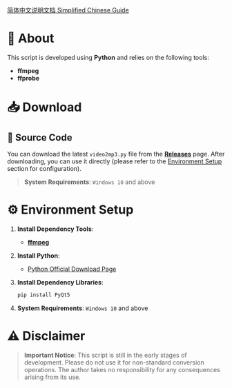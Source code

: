 [简体中文说明文档 Simplified Chinese Guide](https://github.com/yhgzs-111/video2mp3/blob/main/README_zh-cn.md)

# 📜 About

This script is developed using **Python** and relies on the following tools:

- **ffmpeg**
- **ffprobe**

# 📥 Download

## 📂 Source Code

You can download the latest `video2mp3.py` file from the [**Releases**](https://github.com/yhgzs-111/video2mp3/releases/latest/download/video2mp3.py) page. After downloading, you can use it directly (please refer to the [Environment Setup](https://github.com/yhgzs-111/video2mp3/blob/main/README.md#%EF%B8%8F-environment-setup) section for configuration).

> **System Requirements**: `Windows 10` and above

# ⚙️ Environment Setup

1. **Install Dependency Tools**:
   - [**ffmpeg**](https://ffmpeg.org/)

2. **Install Python**:
   - [Python Official Download Page](https://www.python.org/downloads/)

3. **Install Dependency Libraries**:
   ```bash
   pip install PyQt5
4. **System Requirements**: `Windows 10` and above

# ⚠️ Disclaimer

> **Important Notice**: This script is still in the early stages of development. Please do not use it for non-standard conversion operations. The author takes no responsibility for any consequences arising from its use.

